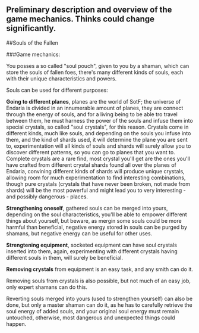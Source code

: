 ## Preliminary description and overview of the game mechanics. Thinks could change significantly.

##Souls of the Fallen

###Game mechanics:

You posses a so called "soul pouch", given to you by a shaman, which can store the souls of fallen foes, there's many different kinds of souls, each with their unique characteristics and powers.

Souls can be used for different purposes:

**Going to different planes**, planes are the world of SotF; the universe of Endaria is divided in an  innumerable amount of planes, they are connect through the energy of souls, and for a living being to be able tro travel between them, he must harness the power of the souls and infuse them into special crystals, so called "soul crystals", for this reason. Crystals come in different kinds, much like souls, and depending on the souls you infuse into them, and the kind of shards used, it will determine the plane you are sent to, experimentation will all kinds of souls and shards will surely allow you to discover different patterns, so you can go to planes that you want to.
Complete crystals are a rare find, most crystal you'll get are the ones you'll have crafted from different crystal shards found all over the planes of Endaria, convining different kinds of shards will produce unique crystals, allowing room for much experimentation to find interesting combinations, though pure crystals (crystals that have never been broken, not made from shards) will be the most powerful and might lead you to very interesting - and possibly dangerous - places.

**Strengthening oneself**, gathered souls can be merged into yours, depending on the soul characteristics, you'll be able to empower different things about yourself, but beware, as mergin some souls could be more harmful than beneficial, negative energy stored in souls can be purged by shamans, but negative energy can be useful for other uses.

**Strengtening equipment**, socketed equipment can have soul crystals inserted into them, again, experimenting with different crystals having different souls in them, will surely be beneficial.

**Removing crystals** from equipment is an easy task, and any smith can do it.

Removing souls from crystals is also possible, but not much of an easy job, only expert shamans can do this.

Reverting souls merged into yours (used to strengthen yourself) can also be done, but only a master shaman can do it, as he has to carefully retrieve the soul energy of added souls, and your original soul energy must remain untouched, otherwise, most dangerous and unexpected things could happen.
